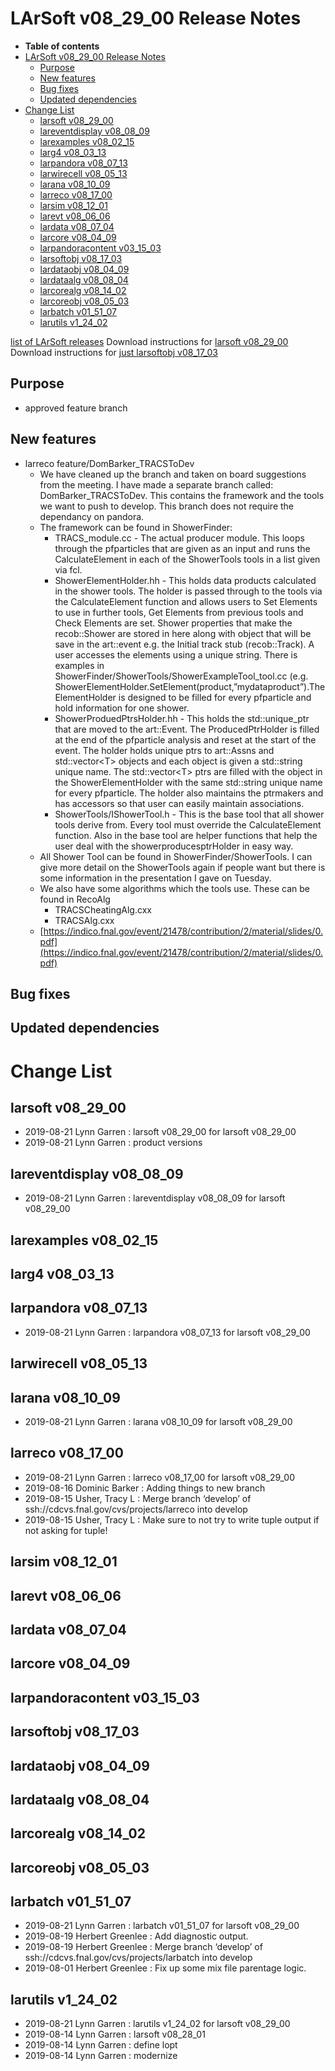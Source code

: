 LArSoft v08_29_00 Release Notes
======================================================================

-   **Table of contents**
-   [LArSoft v08_29_00 Release Notes](#LArSoft-v08_29_00-Release-Notes)
    -   [Purpose](#Purpose)
    -   [New features](#New-features)
    -   [Bug fixes](#Bug-fixes)
    -   [Updated dependencies](#Updated-dependencies)
-   [Change List](#Change-List)
    -   [larsoft v08_29_00](#larsoft-v08_29_00)
    -   [lareventdisplay v08_08_09](#lareventdisplay-v08_08_09)
    -   [larexamples v08_02_15](#larexamples-v08_02_15)
    -   [larg4 v08_03_13](#larg4-v08_03_13)
    -   [larpandora v08_07_13](#larpandora-v08_07_13)
    -   [larwirecell v08_05_13](#larwirecell-v08_05_13)
    -   [larana v08_10_09](#larana-v08_10_09)
    -   [larreco v08_17_00](#larreco-v08_17_00)
    -   [larsim v08_12_01](#larsim-v08_12_01)
    -   [larevt v08_06_06](#larevt-v08_06_06)
    -   [lardata v08_07_04](#lardata-v08_07_04)
    -   [larcore v08_04_09](#larcore-v08_04_09)
    -   [larpandoracontent v03_15_03](#larpandoracontent-v03_15_03)
    -   [larsoftobj v08_17_03](#larsoftobj-v08_17_03)
    -   [lardataobj v08_04_09](#lardataobj-v08_04_09)
    -   [lardataalg v08_08_04](#lardataalg-v08_08_04)
    -   [larcorealg v08_14_02](#larcorealg-v08_14_02)
    -   [larcoreobj v08_05_03](#larcoreobj-v08_05_03)
    -   [larbatch v01_51_07](#larbatch-v01_51_07)
    -   [larutils v1_24_02](#larutils-v1_24_02)

[list of LArSoft releases](LArSoft_release_list)
Download instructions for [larsoft v08_29_00](http://scisoft.fnal.gov/scisoft/bundles/larsoft/v08_29_00/larsoft-v08_29_00.html)
Download instructions for [just larsoftobj v08_17_03](http://scisoft.fnal.gov/scisoft/bundles/larsoftobj/v08_17_03/larsoftobj-v08_17_03.html)

Purpose
--------------------

-   approved feature branch

New features
------------------------------

-   larreco feature/DomBarker_TRACSToDev
    -   We have cleaned up the branch and taken on board suggestions from the meeting. I have made a separate branch called: DomBarker_TRACSToDev. This contains the framework and the tools we want to push to develop. This branch does not require the dependancy on pandora.
    -   The framework can be found in ShowerFinder:
        -   TRACS_module.cc - The actual producer module. This loops through the pfparticles that are given as an input and runs the CalculateElement in each of the ShowerTools tools in a list given via fcl.
        -   ShowerElementHolder.hh - This holds data products calculated in the shower tools. The holder is passed through to the tools via the CalculateElement function and allows users to Set Elements to use in further tools, Get Elements from previous tools and Check Elements are set. Shower properties that make the recob::Shower are stored in here along with object that will be save in the art::event e.g. the Initial track stub (recob::Track). A user accesses the elements using a unique string. There is examples in ShowerFinder/ShowerTools/ShowerExampleTool_tool.cc (e.g. ShowerElementHolder.SetElement(product,”mydataproduct”).The ElementHolder is designed to be filled for every pfparticle and hold information for one shower.
        -   ShowerProduedPtrsHolder.hh - This holds the std::unique_ptr that are moved to the art::Event. The ProducedPtrHolder is filled at the end of the pfparticle analysis and reset at the start of the event. The holder holds unique ptrs to art::Assns and std::vector\<T\> objects and each object is given a std::string unique name. The std::vector\<T\> ptrs are filled with the object in the ShowerElementHolder with the same std::string unique name for every pfparticle. The holder also maintains the ptrmakers and has accessors so that user can easily maintain associations.
        -   ShowerTools/IShowerTool.h - This is the base tool that all shower tools derive from. Every tool must override the CalculateElement function. Also in the base tool are helper functions that help the user deal with the showerproducesptrHolder in easy way.
    -   All Shower Tool can be found in ShowerFinder/ShowerTools. I can give more detail on the ShowerTools again if people want but there is some information in the presentation I gave on Tuesday.
    -   We also have some algorithms which the tools use. These can be found in RecoAlg
        -   TRACSCheatingAlg.cxx
        -   TRACSAlg.cxx
    -   [https://indico.fnal.gov/event/21478/contribution/2/material/slides/0.pdf](https://indico.fnal.gov/event/21478/contribution/2/material/slides/0.pdf)

Bug fixes
------------------------

Updated dependencies
----------------------------------------------

Change List
============================

larsoft v08_29_00
------------------------------------------

-   2019-08-21 Lynn Garren : larsoft v08_29_00 for larsoft v08_29_00
-   2019-08-21 Lynn Garren : product versions

lareventdisplay v08_08_09
----------------------------------------------------------

-   2019-08-21 Lynn Garren : lareventdisplay v08_08_09 for larsoft v08_29_00

larexamples v08_02_15
--------------------------------------------------

larg4 v08_03_13
--------------------------------------

larpandora v08_07_13
------------------------------------------------

-   2019-08-21 Lynn Garren : larpandora v08_07_13 for larsoft v08_29_00

larwirecell v08_05_13
--------------------------------------------------

larana v08_10_09
----------------------------------------

-   2019-08-21 Lynn Garren : larana v08_10_09 for larsoft v08_29_00

larreco v08_17_00
------------------------------------------

-   2019-08-21 Lynn Garren : larreco v08_17_00 for larsoft v08_29_00
-   2019-08-16 Dominic Barker : Adding things to new branch
-   2019-08-15 Usher, Tracy L : Merge branch ‘develop’ of ssh://cdcvs.fnal.gov/cvs/projects/larreco into develop
-   2019-08-15 Usher, Tracy L : Make sure to not try to write tuple output if not asking for tuple!

larsim v08_12_01
----------------------------------------

larevt v08_06_06
----------------------------------------

lardata v08_07_04
------------------------------------------

larcore v08_04_09
------------------------------------------

larpandoracontent v03_15_03
--------------------------------------------------------------

larsoftobj v08_17_03
------------------------------------------------

lardataobj v08_04_09
------------------------------------------------

lardataalg v08_08_04
------------------------------------------------

larcorealg v08_14_02
------------------------------------------------

larcoreobj v08_05_03
------------------------------------------------

larbatch v01_51_07
--------------------------------------------

-   2019-08-21 Lynn Garren : larbatch v01_51_07 for larsoft v08_29_00
-   2019-08-19 Herbert Greenlee : Add diagnostic output.
-   2019-08-19 Herbert Greenlee : Merge branch ‘develop’ of ssh://cdcvs.fnal.gov/cvs/projects/larbatch into develop
-   2019-08-01 Herbert Greenlee : Fix up some mix file parentage logic.

larutils v1_24_02
------------------------------------------

-   2019-08-21 Lynn Garren : larutils v1_24_02 for larsoft v08_29_00
-   2019-08-14 Lynn Garren : larsoft v08_28_01
-   2019-08-14 Lynn Garren : define lopt
-   2019-08-14 Lynn Garren : modernize
